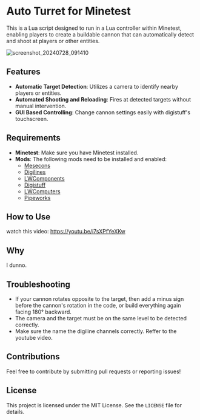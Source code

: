 # Auto Turret for Minetest
This is a Lua script designed to run in a Lua controller within Minetest, enabling players to create a buildable cannon that can automatically detect and shoot at players or other entities.

![screenshot_20240728_091410](https://github.com/user-attachments/assets/bf3705fd-93d9-4616-9aff-fd42cd4de06d)

## Features
- **Automatic Target Detection**: Utilizes a camera to identify nearby players or entities.
- **Automated Shooting and Reloading**: Fires at detected targets without manual intervention.
- **GUI Based Controlling**: Change cannon settings easily with digistuff's touchscreen.

## Requirements
- **Minetest**: Make sure you have Minetest installed.
- **Mods**: The following mods need to be installed and enabled:
  - [Mesecons](https://content.minetest.net/packages/Jeija/mesecons/)
  - [Digilines](https://content.minetest.net/packages/Jeija/digilines/)
  - [LWComponents](https://content.minetest.net/packages/loosewheel/lwcomponents/)
  - [Digistuff](https://content.minetest.net/packages/mt-mods/digistuff/)
  - [LWComputers](https://content.minetest.net/packages/loosewheel/lwcomputers/)
  - [Pipeworks](https://content.minetest.net/packages/mt-mods/pipeworks/)


## How to Use
watch this video: https://youtu.be/i7sXPfYeXKw

## Why
I dunno.

## Troubleshooting
- If your cannon rotates opposite to the target, then add a minus sign before the cannon's rotation in the code, or build everything again facing 180° backward.
- The camera and the target must be on the same level to be detected correctly.
- Make sure the name the digiline channels correctly. Reffer to the youtube video.

## Contributions
Feel free to contribute by submitting pull requests or reporting issues!

## License
This project is licensed under the MIT License. See the `LICENSE` file for details.
